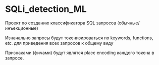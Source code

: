 # SQLi_detection_ML
Проект по созданию классификатора SQL запросов (обычные/инъекционные)

Изначально запросы будут токенизироваться по keywords, functions, etc. для приведения всех запросов к общему виду

Признаками (фичами) будут являтся place encoding каждого токена в запросе.
